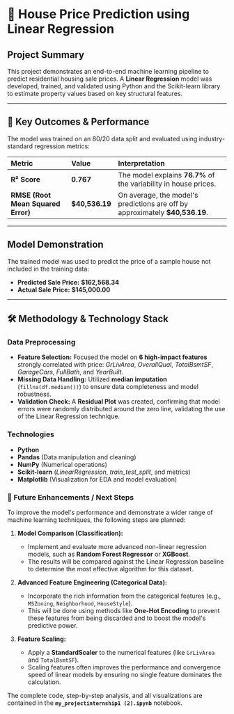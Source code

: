 # 🏡 House Price Prediction using Linear Regression

## Project Summary

This project demonstrates an end-to-end machine learning pipeline to predict residential housing sale prices. A **Linear Regression** model was developed, trained, and validated using Python and the Scikit-learn library to estimate property values based on key structural features.

---

## 🎯 Key Outcomes & Performance

The model was trained on an 80/20 data split and evaluated using industry-standard regression metrics:

| Metric | Value | Interpretation |
| :--- | :--- | :--- |
| **R² Score** | **0.767** | The model explains **76.7%** of the variability in house prices. |
| **RMSE (Root Mean Squared Error)** | **$40,536.19** | On average, the model's predictions are off by approximately **$40,536.19**. |

---

## Model Demonstration

The trained model was used to predict the price of a sample house not included in the training data:

* **Predicted Sale Price:** **$162,568.34**
* **Actual Sale Price:** **$145,000.00**

---

## 🛠️ Methodology & Technology Stack

### Data Preprocessing

* **Feature Selection:** Focused the model on **6 high-impact features** strongly correlated with price: *GrLivArea*, *OverallQual*, *TotalBsmtSF*, *GarageCars*, *FullBath*, and *YearBuilt*.
* **Missing Data Handling:** Utilized **median imputation** (`fillna(df.median())`) to ensure data completeness and model robustness.
* **Validation Check:** A **Residual Plot** was created, confirming that model errors were randomly distributed around the zero line, validating the use of the Linear Regression technique.

### Technologies

* **Python**
* **Pandas** (Data manipulation and cleaning)
* **NumPy** (Numerical operations)
* **Scikit-learn** (*LinearRegression*, *train\_test\_split*, and metrics)
* **Matplotlib** (Visualization for EDA and model evaluation)
### 🚀 Future Enhancements / Next Steps

To improve the model's performance and demonstrate a wider range of machine learning techniques, the following steps are planned:

1.  **Model Comparison (Classification):**
    * Implement and evaluate more advanced non-linear regression models, such as **Random Forest Regressor** or **XGBoost**.
    * The results will be compared against the Linear Regression baseline to determine the most effective algorithm for this dataset.

2.  **Advanced Feature Engineering (Categorical Data):**
    * Incorporate the rich information from the categorical features (e.g., `MSZoning`, `Neighborhood`, `HouseStyle`).
    * This will be done using methods like **One-Hot Encoding** to prevent these features from being discarded and to boost the model's predictive power.

3.  **Feature Scaling:**
    * Apply a **StandardScaler** to the numerical features (like `GrLivArea` and `TotalBsmtSF`).
    * Scaling features often improves the performance and convergence speed of linear models by ensuring no single feature dominates the calculation.

The complete code, step-by-step analysis, and all visualizations are contained in the **`my_projectinternship1 (2).ipynb`** notebook.

